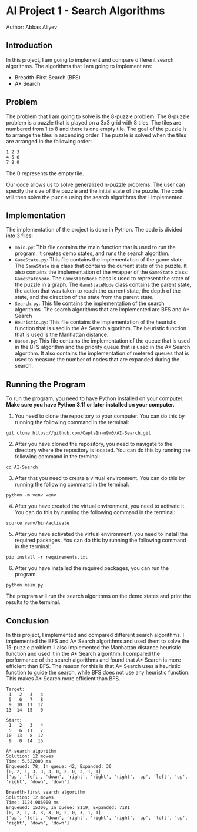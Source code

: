 # AI Project 1 - Search Algorithms 
Author: Abbas Aliyev

## Introduction
In this project, I am going to implement and compare different search algorithms. The algorithms that I am going to implement are:
- Breadth-First Search (BFS)
- A* Search


## Problem
The problem that I am going to solve is the 8-puzzle problem. The 8-puzzle problem is a puzzle that is played on a 3x3 grid with 8 tiles. The tiles are numbered from 1 to 8 and there is one empty tile. The goal of the puzzle is to arrange the tiles in ascending order. The puzzle is solved when the tiles are arranged in the following order:
```
1 2 3
4 5 6
7 8 0
```
The 0 represents the empty tile.

Our code allows us to solve generalized n-puzzle problems. The user can specify the size of the puzzle and the initial state of the puzzle. The code will then solve the puzzle using the search algorithms that I implemented.

## Implementation
The implementation of the project is done in Python. The code is divided into 3 files:
- `main.py`: This file contains the main function that is used to run the program. It creates demo states, and runs the search algorithm.
- `GameState.py`: This file contains the implementation of the game state. The `GameState` is a class that contains the current state of the puzzle. It also contains the implementation of the wrapper of the `GameState` class: `GameStateNode`. The `GameStateNode` class is used to represent the state of the puzzle in a graph. The `GameStateNode` class contains the parent state, the action that was taken to reach the current state, the depth of the state, and the direction of the state from the parent state.
- `Search.py`: This file contains the implementation of the search algorithms. The search algorithms that are implemented are BFS and A* Search
- `Heuristic.py`: This file contains the implementation of the heuristic function that is used in the A* Search algorithm. The heuristic function that is used is the Manhattan distance.
- `Queue.py`: This file contains the implementation of the queue that is used in the BFS algorithm and the priority queue that is used in the A* Search algorithm. It also contains the implementation of metered queues that is used to measure the number of nodes that are expanded during the search.

## Running the Program
To run the program, you need to have Python installed on your computer.
**Make sure you have Python 3.11 or later installed on your computer.**
1. You need to clone the repository to your computer. You can do this by running the following command in the terminal:
```
git clone https://github.com/Capta1n-n9m0/AI-Search.git
```
2. After you have cloned the repository, you need to navigate to the directory where the repository is located. You can do this by running the following command in the terminal:
```
cd AI-Search
```
3. After that you need to create a virtual environment. You can do this by running the following command in the terminal:
```
python -m venv venv
```
4. After you have created the virtual environment, you need to activate it. You can do this by running the following command in the terminal:
```
source venv/bin/activate
```
5. After you have activated the virtual environment, you need to install the required packages. You can do this by running the following command in the terminal:
```
pip install -r requirements.txt
```
6. After you have installed the required packages, you can run the program.
```
python main.py
```
The program will run the search algorithms on the demo states and print the results to the terminal.

## Conclusion
In this project, I implemented and compared different search algorithms. I implemented the BFS and A* Search algorithms and used them to solve the 15-puzzle problem. I also implemented the Manhattan distance heuristic function and used it in the A* Search algorithm. I compared the performance of the search algorithms and found that A* Search is more efficient than BFS. The reason for this is that A* Search uses a heuristic function to guide the search, while BFS does not use any heuristic function. This makes A* Search more efficient than BFS. 
```
Target:
 1   2   3   4  
 5   6   7   8  
 9  10  11  12  
13  14  15   0  

Start:
 1   2   3   4  
 5   6  11   7  
10  13   8  12  
 9   0  14  15  

A* search algorithm
Solution: 12 moves
Time: 5.522000 ms
Enqueued: 78, In queue: 42, Expanded: 36
[0, 2, 1, 3, 3, 3, 0, 2, 0, 3, 1, 1]
['up', 'left', 'down', 'right', 'right', 'right', 'up', 'left', 'up', 'right', 'down', 'down']

Breadth-first search algorithm
Solution: 12 moves
Time: 1124.986000 ms
Enqueued: 15300, In queue: 8119, Expanded: 7181
[0, 2, 1, 3, 3, 3, 0, 2, 0, 3, 1, 1]
['up', 'left', 'down', 'right', 'right', 'right', 'up', 'left', 'up', 'right', 'down', 'down']
```